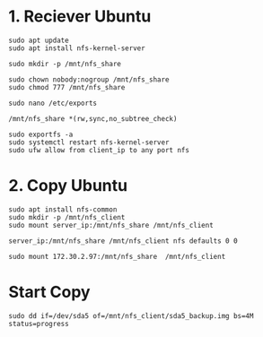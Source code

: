 # 1. Reciever Ubuntu
```
sudo apt update
sudo apt install nfs-kernel-server
```
```
sudo mkdir -p /mnt/nfs_share
```
```
sudo chown nobody:nogroup /mnt/nfs_share
sudo chmod 777 /mnt/nfs_share
```
```
sudo nano /etc/exports
```
```
/mnt/nfs_share *(rw,sync,no_subtree_check)
```
```
sudo exportfs -a
sudo systemctl restart nfs-kernel-server
sudo ufw allow from client_ip to any port nfs
```

# 2. Copy Ubuntu
```
sudo apt install nfs-common
sudo mkdir -p /mnt/nfs_client
sudo mount server_ip:/mnt/nfs_share /mnt/nfs_client
```
```
server_ip:/mnt/nfs_share /mnt/nfs_client nfs defaults 0 0
```
```
sudo mount 172.30.2.97:/mnt/nfs_share  /mnt/nfs_client
```

# Start Copy
```
sudo dd if=/dev/sda5 of=/mnt/nfs_client/sda5_backup.img bs=4M status=progress
```